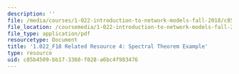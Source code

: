 ```yaml
---
description: ''
file: /media/courses/1-022-introduction-to-network-models-fall-2018/c85b4509bb173360f028a6bc4f983476_MIT1_022F18_RelatedResource4.pdf
file_location: /coursemedia/1-022-introduction-to-network-models-fall-2018/c85b4509bb173360f028a6bc4f983476_MIT1_022F18_RelatedResource4.pdf
file_type: application/pdf
resourcetype: Document
title: '1.022_F18 Related Resource 4: Spectral Theorem Example'
type: resource
uid: c85b4509-bb17-3360-f028-a6bc4f983476
---
```

